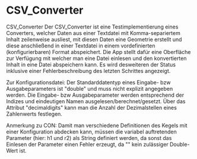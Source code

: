 # CSV_Converter
CSV_Converter
Der CSV_Converter ist eine Testimplementierung eines Converters, welcher Daten aus einer Textdatei mit Komma-separiertem Inhalt zeilenweise ausliest, mit diesen Daten eine Geometrie erstellt und diese anschließend in einer Textdatei in einem vordefinierten (konfigurierbaren) Format abspeichert.
Die App stellt dafür eine Oberfläche zur Verfügung mit welcher man eine Datei einlesen und den konvertierten Inhalt in eine Datei abspeichern kann. Es wird desweiteren der Status inklusive einer Fehlerbeschreibung des letzten Schrittes angezeigt.

Zur Konfigurationsdatei:
Der Standarddatentyp eines Eingabe- bzw Ausgabeparameters ist "double" und muss nicht explizit angegeben werden.
Die Eingabe- bzw Ausgabeparameter werden entsprechend der Indizes und eindeutigen Namen ausgelesen/berechnet/gesetzt.
Über das Attribut "decimaldigits" kann man die Anzahl der Dezimalstellen eines Zahlenwerts festlegen. 

Anmerkung zu CON:
Damit man verschiedene Definitionen des Kegels mit einer Konfiguration abdecken kann, müssen die variabel auftretenden Parameter (hier: h1 und r2) als String definiert werden, da sonst das Einlesen der Parameter einen Fehler erzeugt, da "" kein zulässiger Double-Wert ist.
